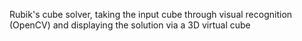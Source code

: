 Rubik's cube solver, taking the input cube through visual recognition (OpenCV) and displaying the solution via a 3D virtual cube
